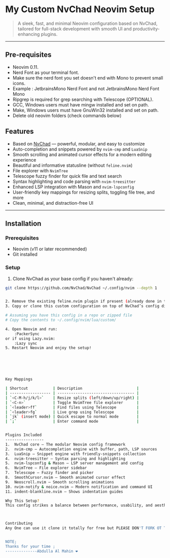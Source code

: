 
# My Custom NvChad Neovim Setup

> A sleek, fast, and minimal Neovim configuration based on NvChad, tailored for full-stack development with smooth UI and productivity-enhancing plugins.

---
## Pre-requisites
- Neovim 0.11.
- Nerd Font as your terminal font.
- Make sure the nerd font you set doesn't end with Mono to prevent small icons.
- Example : JetbrainsMono Nerd Font and not JetbrainsMono Nerd Font Mono
- Ripgrep is required for grep searching with Telescope (OPTIONAL).
- GCC, Windows users must have mingw installed and set on path.
- Make, Windows users must have GnuWin32 installed and set on path.
- Delete old neovim folders (check commands below)


## Features

- Based on [NvChad](https://nvchad.com/docs/quickstart/install) — powerful, modular, and easy to customize
- Auto-completion and snippets powered by `nvim-cmp` and `LuaSnip`
- Smooth scrolling and animated cursor effects for a modern editing experience
- Beautiful and informative statusline (without `feline.nvim`)
- File explorer with `NvimTree`
- Telescope fuzzy finder for quick file and text search
- Syntax highlighting and code parsing with `nvim-treesitter`
- Enhanced LSP integration with Mason and `nvim-lspconfig`
- User-friendly key mappings for resizing splits, toggling file tree, and more
- Clean, minimal, and distraction-free UI

---

## Installation

### Prerequisites

- Neovim (v11 or later recommended)
- Git installed

### Setup

1. Clone NvChad as your base config if you haven't already:

```bash
git clone https://github.com/NvChad/NvChad ~/.config/nvim --depth 1


2. Remove the existing feline.nvim plugin if present (already done in this setup)
3. Copy or clone this custom configuration on top of NvChad’s config directory:

# Assuming you have this config in a repo or zipped file
# Copy the contents to ~/.config/nvim/lua/custom/

4. Open Neovim and run:
    :PackerSync
or if using Lazy.nvim:
    :Lazy sync
5. Restart Neovim and enjoy the setup!






Key Mappings

| Shortcut           | Description                        |
| ------------------ | ---------------------------------- |
| `<C-M-h/j/k/l>`    | Resize splits (left/down/up/right) |
| `<C-n>`            | Toggle NvimTree file explorer      |
| `<leader>ff`       | Find files using Telescope         |
| `<leader>fg`       | Live grep using Telescope          |
| `jk` (insert mode) | Quick escape to normal mode        |
| `;`                | Enter command mode                 |


Plugins Included
-----------------
1.  NvChad core — The modular Neovim config framework
2.  nvim-cmp — Autocompletion engine with buffer, path, LSP sources
3.  LuaSnip — Snippet engine with friendly-snippets collection
4.  nvim-treesitter — Syntax parsing and highlighting
5.  nvim-lspconfig & Mason — LSP server management and config
6.  NvimTree — File explorer sidebar
7.  Telescope — Fuzzy finder and picker
8.  SmoothCursor.nvim — Smooth animated cursor effect
9.  Neoscroll.nvim — Smooth scrolling animations
10. nvim-notify & noice.nvim — Modern notification and command UI
11. indent-blankline.nvim — Shows indentation guides

Why This Setup?
This config strikes a balance between performance, usability, and aesthetics — ideal for developers who want a modern, distraction-free environment with powerful features without the bulk of heavy IDEs.



Contributing
Any One can use it clone it totally for free but PLEASE DON'T FORK OT TRY TO CONTRIBUTING ON THIS AS IM NOT READY FOR IT . NEVER MIND PLEASE


NOTE;
Thanks for your time ;
--------------Abdulla Al Mahin ❤️

